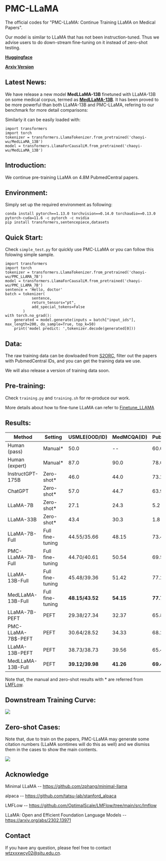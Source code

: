 # PMC-LLaMA

The official codes for "PMC-LLaMA: Continue Training LLaMA on Medical Papers". 

Our model is similar to LLaMA that has not been instruction-tuned. Thus we advise users to do down-stream fine-tuning on it instead of zero-shot testing.

[**Huggingface**](https://huggingface.co/chaoyi-wu/PMC_LLAMA_7B) 

[**Arxiv Version**](https://arxiv.org/abs/2304.14454)

## Latest News:
We have release a new model **MedLLaMA-13B** finetuned with LLaMA-13B on some medical corpus, termed as [**MedLLaMA-13B**](https://huggingface.co/chaoyi-wu/MedLLaMA_13B/blob/main/README.md). It has been proved to be more powerful than both LLaMA-13B and PMC-LLaMA, refering to our benchmark for more detail comparisons:

Similarly it can be easily loaded with:
```
import transformers
import torch
tokenizer = transformers.LlamaTokenizer.from_pretrained('chaoyi-wu/MedLLaMA_13B')
model = transformers.LlamaForCausalLM.from_pretrained('chaoyi-wu/MedLLaMA_13B')
```
## Introduction:
We continue pre-training LLaMA on 4.8M PubmedCentral papers.

## Environment:
Simply set up the required environment as following:
```
conda install pytorch==1.13.0 torchvision==0.14.0 torchaudio==0.13.0 pytorch-cuda=11.6 -c pytorch -c nvidia
pip install transformers,sentencepiece,datasets
```

## Quick Start:
Check `simple_test.py` for quickly use PMC-LLaMA or you can follow this folowing simple sample.

```
import transformers
import torch
tokenizer = transformers.LlamaTokenizer.from_pretrained('chaoyi-wu/PMC_LLAMA_7B')
model = transformers.LlamaForCausalLM.from_pretrained('chaoyi-wu/PMC_LLAMA_7B')
sentence = 'Hello, doctor' 
batch = tokenizer(
            sentence,
            return_tensors="pt", 
            add_special_tokens=False
        )
with torch.no_grad():
    generated = model.generate(inputs = batch["input_ids"], max_length=200, do_sample=True, top_k=50)
    print('model predict: ',tokenizer.decode(generated[0]))
```

## Data:
The raw training data can be dowloaded from [S2ORC](https://github.com/allenai/s2orc), filter out the papers with PubmedCentral IDs, and you can get the training data we use. 

We will also release a version of training data soon.

## Pre-training:
Check `training.py` and `training.sh` for re-produce our work. 

More details about how to fine-tune LLaMA can refer to [Finetune_LLAMA](https://github.com/chaoyi-wu/Finetune_LLAMA)

## Results:
| Method              | Setting             | USMLE(OOD/ID) | MedMCQA(ID) | PubMedQA(ID) |
|---------------------|---------------------|------------------|--------------|------------------|
| Human (pass)        | Manual*             | 50.0            | --            | 60.0           |
| Human (expert)      | Manual*             | 87.0            | 90.0         | 78.0           |
| InstructGPT-175B    | Zero-shot*          | 46.0            | 44.0         | 73.2           |
| ChatGPT             | Zero-shot*          | 57.0            | 44.7         | 63.9           |
| LLaMA-7B            | Zero-shot*          | 27.1            | 24.3         | 5.2             |
| LLaMA-33B           | Zero-shot*          | 43.4            | 30.3         | 1.8             |
| LLaMA-7B-Full  | Full fine-tuning   | 44.55/35.66     | 48.15        | 73.4          |
| PMC-LLaMA-7B-Full | Full fine-tuning | 44.70/40.61     | 50.54        | 69.5          |
| LLaMA-13B-Full  | Full fine-tuning   | 45.48/39.36     | 51.42        | 77.2          |
| MedLLaMA-13B-Full | Full fine-tuning | **48.15/43.52**     | **54.15**        | **77.7**          |
| LLaMA-7B-PEFT  | PEFT               | 29.38/27.34     | 32.37        | 65.8          |
| PMC-LLaMA-7B$-PEFT | PEFT             | 30.64/28.52     | 34.33        | 68.2          |
| LLaMA-13B-PEFT  | PEFT               | 38.73/38.73     | 39.56        | 65.4          |
| MedLLaMA-13B-Full | PEFT | **39.12/39.98**     | **41.26**        | **69.4**         |

Note that, the manual and zero-shot results with * are referred from [LMFLow](https://github.com/OptimalScale/LMFlow/tree/main/src/lmflow).

## Downstream Training Curve:
<img src="https://github.com/chaoyi-wu/PMC-LLaMA/blob/main/figures/training_curve.png"/>

## Zero-shot Cases:
Note that, due to train on the papers, PMC-LLaMA may generate some citation numbers (LLaMA somtimes will do this as well) and we dismiss them in the cases to show the main contents.

<img src="https://github.com/chaoyi-wu/PMC-LLaMA/blob/main/figures/zero-shot_cases.png"/>

## Acknowledge
Minimal LLaMA -- https://github.com/zphang/minimal-llama

alpaca -- https://github.com/tatsu-lab/stanford_alpaca

LMFLow -- https://github.com/OptimalScale/LMFlow/tree/main/src/lmflow

LLaMA: Open and Efficient Foundation Language Models -- https://arxiv.org/abs/2302.13971

## Contact
If you have any question, please feel free to contact wtzxxxwcy02@sjtu.edu.cn.

